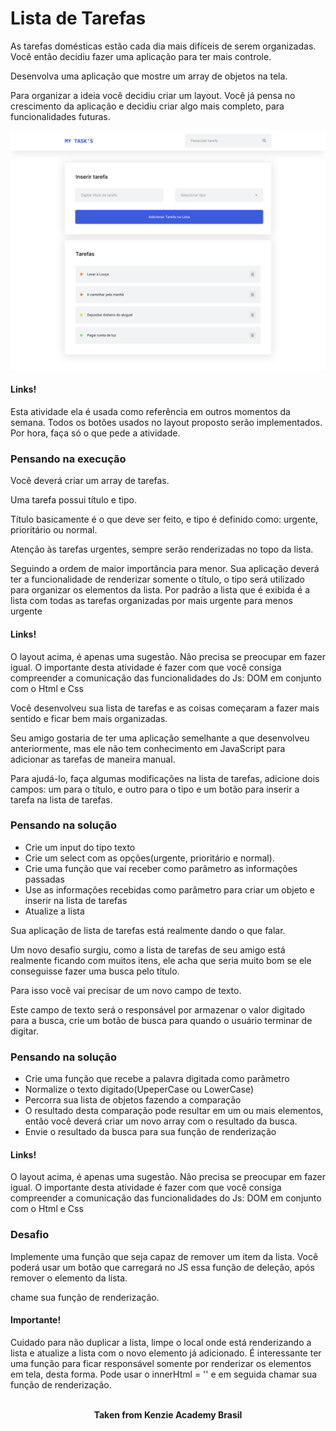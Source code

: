 <h1>Lista de Tarefas</h1>

As tarefas domésticas estão cada dia mais difíceis de serem organizadas. Você então decidiu fazer uma aplicação para ter mais controle.

Desenvolva uma aplicação que mostre um array de objetos na tela.

Para organizar a ideia você decidiu criar um layout. Você já pensa no crescimento da aplicação e decidiu criar algo mais completo, para funcionalidades futuras. 

<img src="./assets/example-1.svg" alt="example 1" />

<h4>Links!</h4>
Esta atividade ela é usada como referência em outros momentos da semana. Todos os botões usados no layout proposto serão implementados. Por hora, faça só o que pede a atividade.

<h3>Pensando na execução</h3>
Você deverá criar um array de tarefas.

Uma tarefa possui título e tipo.

Título basicamente é o que deve ser feito, e tipo é definido como: urgente, prioritário ou normal.

Atenção às tarefas urgentes, sempre serão renderizadas no topo da lista.

Seguindo a ordem de maior importância para menor.
Sua aplicação deverá ter a funcionalidade de renderizar somente o título, o tipo será utilizado para organizar os elementos da lista.
Por padrão a lista que é exibida é a lista com todas as tarefas organizadas por mais urgente para menos urgente

<h4>Links!</h4>
O layout acima, é apenas uma sugestão. Não precisa se preocupar em fazer igual. O importante desta atividade é fazer com que você consiga compreender a comunicação das funcionalidades do Js: DOM em conjunto com o Html e Css

Você desenvolveu sua lista de tarefas e as coisas começaram a fazer mais sentido e ficar bem mais organizadas.

Seu amigo gostaria de ter uma aplicação semelhante a que desenvolveu anteriormente, mas ele não tem conhecimento em JavaScript para adicionar as tarefas de maneira manual.

Para ajudá-lo, faça algumas modificações na lista de tarefas, adicione dois campos: um para o título, e outro para o tipo e um botão para inserir a tarefa na lista de tarefas.

<h3>Pensando na solução</h3>

- Crie um input do tipo texto  
- Crie um select com as opções(urgente, prioritário e normal). 
- Crie uma função que vai receber como parâmetro as informações passadas  
- Use as informações recebidas como parâmetro para criar um objeto e inserir na lista de tarefas  
- Atualize a lista

Sua aplicação de lista de tarefas está realmente dando o que falar.

Um novo desafio surgiu, como a lista de tarefas de seu amigo está realmente ficando com muitos itens, ele acha que seria muito bom se ele conseguisse fazer uma busca pelo título.

Para isso você vai precisar de um novo campo de texto.

Este campo de texto será o responsável por armazenar o valor digitado para a busca, crie um botão de busca para quando o usuário terminar de digitar.

<h3>Pensando na solução</h3>

- Crie uma função que recebe a palavra digitada como parâmetro  
- Normalize o texto digitado(UpeperCase ou LowerCase)  
- Percorra sua lista de objetos fazendo a comparação  
- O resultado desta comparação pode resultar em um ou mais elementos, então você deverá criar um novo array com o resultado da busca.  
- Envie o resultado da busca para sua função de renderização

<h4>Links!</h4>
O layout acima, é apenas uma sugestão. Não precisa se preocupar em fazer igual. O importante desta atividade é fazer com que você consiga compreender a comunicação das funcionalidades do Js: DOM em conjunto com o Html e Css

<h3>Desafio</h3>
Implemente uma função que seja capaz de remover um item da lista.  
Você poderá usar um botão que carregará no JS essa função de deleção, após remover o elemento da lista.

chame sua função de renderização.

<h4>Importante!</h4>
Cuidado para não duplicar a lista, limpe o local onde está renderizando a lista e atualize a lista com o novo elemento já adicionado. É interessante ter uma função para ficar responsável somente por renderizar os elementos em tela, desta forma. Pode usar o innerHtml = '' e em seguida chamar sua função de renderização.
<br>
<br>

<p align="center"><b>Taken from Kenzie Academy Brasil</b></p>
